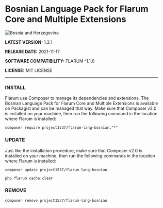
# Bosnian Language Pack for Flarum Core and Multiple Extensions

![Bosnia and Herzegovina](https://user-images.githubusercontent.com/79749042/120553747-27fb8480-c3f9-11eb-98b0-ddaa6b26cfac.png)

<b>LATEST VERSION:</b> 1.3.1

<b>RELEASE DATE:</b> 2021-11-17

<b>SOFTWARE COMPATIBILITY:</b> FLARUM ^1.1.0

<b>LICENSE:</b> MIT LICENSE


***

### INSTALL
Flarum use Composer to manage its dependencies and extensions. The Bosnian Language Pack for Flarum Core and Multiple Extensions is available on Packagist and can be managed that way. Make sure that Composer v2.0 is installed on your machine, then run the following command in the location where Flarum is installed:

<code>composer require project1537/flarum-lang-bosnian:"*"</code>


### UPDATE
Just like the installation procedure, make sure that Composer v2.0 is installed on your machine, then run the following commands in the location where Flarum is installed:

<code>composer update project1537/flarum-lang-bosnian</code>

<code>php flarum cache:clear</code>

### REMOVE
<code>composer remove project1537/flarum-lang-bosnian</code>

